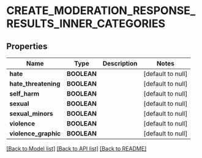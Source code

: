 # CREATE_MODERATION_RESPONSE_RESULTS_INNER_CATEGORIES

## Properties
Name | Type | Description | Notes
------------ | ------------- | ------------- | -------------
**hate** | **BOOLEAN** |  | [default to null]
**hate_threatening** | **BOOLEAN** |  | [default to null]
**self_harm** | **BOOLEAN** |  | [default to null]
**sexual** | **BOOLEAN** |  | [default to null]
**sexual_minors** | **BOOLEAN** |  | [default to null]
**violence** | **BOOLEAN** |  | [default to null]
**violence_graphic** | **BOOLEAN** |  | [default to null]

[[Back to Model list]](../README.md#documentation-for-models) [[Back to API list]](../README.md#documentation-for-api-endpoints) [[Back to README]](../README.md)


